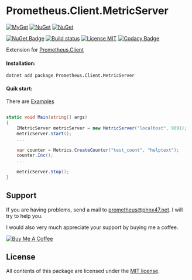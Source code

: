 # Prometheus.Client.MetricServer

[![MyGet](https://img.shields.io/myget/phnx47-beta/vpre/Prometheus.Client.MetricServer.svg)](https://www.myget.org/feed/phnx47-beta/package/nuget/Prometheus.Client.MetricServer)
[![NuGet](https://img.shields.io/nuget/v/Prometheus.Client.MetricServer.svg)](https://www.nuget.org/packages/Prometheus.Client.MetricServer)
[![NuGet](https://img.shields.io/nuget/dt/Prometheus.Client.MetricServer.svg)](https://www.nuget.org/packages/Prometheus.Client.MetricServer)

[![NuGet Badge](https://buildstats.info/nuget/Prometheus.Client.MetricServer)](https://www.nuget.org/packages/Prometheus.Client.MetricServer/) 
[![Build status](https://ci.appveyor.com/api/projects/status/ea3w0pycgyqqwd1o/branch/master?svg=true)](https://ci.appveyor.com/project/PrometheusClientNet/prometheus-client-metricserver/branch/master)
[![License MIT](https://img.shields.io/badge/license-MIT-green.svg)](https://opensource.org/licenses/MIT)
[![Codacy Badge](https://api.codacy.com/project/badge/Grade/12e7517c49aa418b8ae2f242dfb8df2e)](https://www.codacy.com/app/phnx47/Prometheus.Client.MetricServer?utm_source=github.com&amp;utm_medium=referral&amp;utm_content=phnx47/Prometheus.Client.MetricServer&amp;utm_campaign=Badge_Grade) 

Extension for [Prometheus.Client](https://github.com/phnx47/Prometheus.Client)

#### Installation:

    dotnet add package Prometheus.Client.MetricServer

#### Quik start:

There are [Examples](https://github.com/phnx47/Prometheus.Client.Examples/tree/master/MetricServer)

```csharp

static void Main(string[] args)
{
    IMetricServer metricServer = new MetricServer("localhost", 9091);
    metricServer.Start();
    ...
    
    var counter = Metrics.CreateCounter("test_count", "helptext");
    counter.Inc();
    ...     
    
    metricServer.Stop();
}
```

## Support

If you are having problems, send a mail to [prometheus@phnx47.net](mailto://prometheus@phnx47.net). I will try to help you.

I would also very much appreciate your support by buying me a coffee.

<a href="https://www.buymeacoffee.com/phnx47" target="_blank"><img src="https://www.buymeacoffee.com/assets/img/custom_images/yellow_img.png" alt="Buy Me A Coffee" style="height: auto !important;width: auto !important;" ></a>

## License

All contents of this package are licensed under the [MIT license](https://opensource.org/licenses/MIT).




